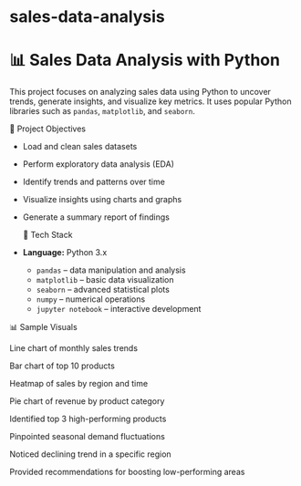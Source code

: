 # sales-data-analysis
 
# 📊 Sales Data Analysis with Python

This project focuses on analyzing sales data using Python to uncover trends, generate insights, and visualize key metrics. It uses popular Python libraries such as `pandas`, `matplotlib`, and `seaborn`.

 🚀 Project Objectives

- Load and clean sales datasets
- Perform exploratory data analysis (EDA)
- Identify trends and patterns over time
- Visualize insights using charts and graphs
- Generate a summary report of findings

  🧰 Tech Stack

- **Language:** Python 3.x
  - `pandas` – data manipulation and analysis
  - `matplotlib` – basic data visualization
  - `seaborn` – advanced statistical plots
  - `numpy` – numerical operations
  - `jupyter notebook` – interactive development

📊 Sample Visuals

Line chart of monthly sales trends

Bar chart of top 10 products

Heatmap of sales by region and time

Pie chart of revenue by product category

Identified top 3 high-performing products

Pinpointed seasonal demand fluctuations

Noticed declining trend in a specific region

Provided recommendations for boosting low-performing areas

